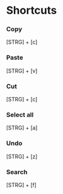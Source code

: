 # Shortcuts

### Copy
[STRG] + [c]

### Paste
[STRG] + [v]

### Cut
[STRG] + [c]

### Select all
[STRG] + [a]

### Undo
[STRG] + [z]

### Search
[STRG] + [f]
